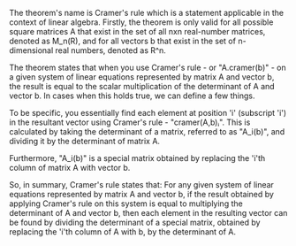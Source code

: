 The theorem's name is Cramer's rule which is a statement applicable in the context of linear algebra. Firstly, the theorem is only valid for all possible square matrices A that exist in the set of all nxn real-number matrices, denoted as M_n(R), and for all vectors b that exist in the set of n-dimensional real numbers, denoted as R^n. 

The theorem states that when you use Cramer's rule - or "A.cramer(b)" - on a given system of linear equations represented by matrix A and vector b, the result is equal to the scalar multiplication of the determinant of A and vector b. In cases when this holds true, we can define a few things.

To be specific, you essentially find each element at position 'i' (subscript 'i') in the resultant vector using Cramer's rule - "cramer(A,b)ᵢ". This is calculated by taking the determinant of a matrix, referred to as "A_i(b)", and dividing it by the determinant of matrix A.

Furthermore, "A_i(b)" is a special matrix obtained by replacing the 'i'th column of matrix A with vector b.

So, in summary, Cramer's rule states that: For any given system of linear equations represented by matrix A and vector b, if the result obtained by applying Cramer's rule on this system is equal to multiplying the determinant of A and vector b, then each element in the resulting vector can be found by dividing the determinant of a special matrix, obtained by replacing the 'i'th column of A with b, by the determinant of A.